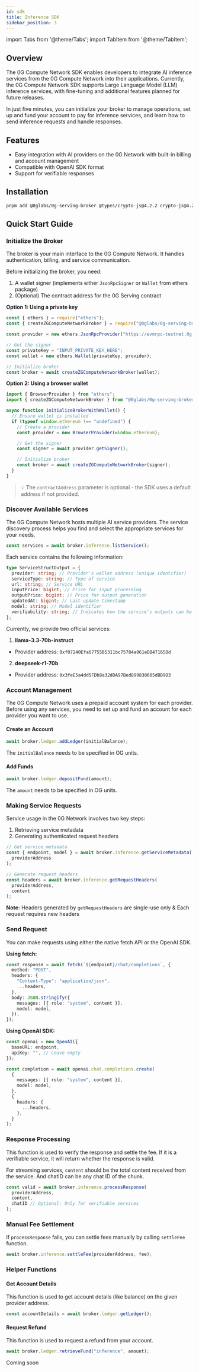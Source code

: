 ```yaml
---
id: sdk
title: Inference SDK
sidebar_position: 3
---
```


import Tabs from '@theme/Tabs';
import TabItem from '@theme/TabItem';

## Overview

The 0G Compute Network SDK enables developers to integrate AI inference services from the 0G Compute Network into their applications. Currently, the 0G Compute Network SDK supports Large Language Model (LLM) inference services, with fine-tuning and additional features planned for future releases.

In just five minutes, you can initialize your broker to manage operations, set up and fund your account to pay for inference services, and learn how to send inference requests and handle responses.

## Features

- Easy integration with AI providers on the 0G Network with built-in billing and account management
- Compatible with OpenAI SDK format
- Support for verifiable responses

<Tabs>
<TabItem value="ts-web" label="TypeScript SDK" default>

## Installation

```bash
pnpm add @0glabs/0g-serving-broker @types/crypto-js@4.2.2 crypto-js@4.2.0
```

## Quick Start Guide

### Initialize the Broker

The broker is your main interface to the 0G Compute Network. It handles authentication, billing, and service communication.

Before initializing the broker, you need:

1. A wallet signer (implements either `JsonRpcSigner` or `Wallet` from ethers package)
2. (Optional) The contract address for the 0G Serving contract

**Option 1: Using a private key**

```typescript
const { ethers } = require("ethers");
const { createZGComputeNetworkBroker } = require("@0glabs/0g-serving-broker");

const provider = new ethers.JsonRpcProvider("https://evmrpc-testnet.0g.ai");

// Get the signer
const privateKey = "INPUT_PRIVATE_KEY_HERE";
const wallet = new ethers.Wallet(privateKey, provider);

// Initialize broker
const broker = await createZGComputeNetworkBroker(wallet);
```

**Option 2: Using a browser wallet**

```typescript
import { BrowserProvider } from "ethers";
import { createZGComputeNetworkBroker } from "@0glabs/0g-serving-broker";

async function initializeBrokerWithWallet() {
  // Ensure wallet is installed
  if (typeof window.ethereum !== "undefined") {
    // Create a provider
    const provider = new BrowserProvider(window.ethereum);

    // Get the signer
    const signer = await provider.getSigner();

    // Initialize broker
    const broker = await createZGComputeNetworkBroker(signer);
  }
}
```

> 💡 The `contractAddress` parameter is optional - the SDK uses a default address if not provided.

### Discover Available Services

The 0G Compute Network hosts multiple AI service providers. The service discovery process helps you find and select the appropriate services for your needs.

```typescript
const services = await broker.inference.listService();
```

Each service contains the following information:

```typescript
type ServiceStructOutput = {
  provider: string; // Provider's wallet address (unique identifier)
  serviceType: string; // Type of service
  url: string; // Service URL
  inputPrice: bigint; // Price for input processing
  outputPrice: bigint; // Price for output generation
  updatedAt: bigint; // Last update timestamp
  model: string; // Model identifier
  verifiability: string; // Indicates how the service's outputs can be verified. 'TeeML' means it runs with verification in a Trusted Execution Environment. An empty value means no verification.
};
```

Currently, we provide two official services:

1. **llama-3.3-70b-instruct**

- Provider address: `0xf07240Efa67755B5311bc75784a061eDB47165Dd`

2. **deepseek-r1-70b**

- Provider address: `0x3feE5a4dd5FDb8a32dDA97Bed899830605dBD9D3`

### Account Management

The 0G Compute Network uses a prepaid account system for each provider. Before using any services, you need to set up and fund an account for each provider you want to use.

#### Create an Account

```typescript
await broker.ledger.addLedger(initialBalance);
```

The `initialBalance` needs to be specified in OG units.

#### Add Funds

```typescript
await broker.ledger.depositFund(amount);
```

The `amount` needs to be specified in OG units.

### Making Service Requests

Service usage in the 0G Network involves two key steps:

1. Retrieving service metadata
2. Generating authenticated request headers

```typescript
// Get service metadata
const { endpoint, model } = await broker.inference.getServiceMetadata(
  providerAddress
);

// Generate request headers
const headers = await broker.inference.getRequestHeaders(
  providerAddress,
  content
);
```

**Note:** Headers generated by `getRequestHeaders` are single-use only & Each request requires new headers

### Send Request

You can make requests using either the native fetch API or the OpenAI SDK.

**Using fetch:**

```typescript
const response = await fetch(`${endpoint}/chat/completions`, {
  method: "POST",
  headers: {
    "Content-Type": "application/json",
    ...headers,
  },
  body: JSON.stringify({
    messages: [{ role: "system", content }],
    model: model,
  }),
});
```

**Using OpenAI SDK:**

```typescript
const openai = new OpenAI({
  baseURL: endpoint,
  apiKey: "", // Leave empty
});

const completion = await openai.chat.completions.create(
  {
    messages: [{ role: "system", content }],
    model: model,
  },
  {
    headers: {
      ...headers,
    },
  }
);
```

### Response Processing

This function is used to verify the response and settle the fee. If it is a verifiable service, it will return whether the response is valid.

For streaming services, `content` should be the total content received from the service. And chatID can be any chat ID of the chunk.

```typescript
const valid = await broker.inference.processResponse(
  providerAddress,
  content,
  chatID // Optional: Only for verifiable services
);
```

### Manual Fee Settlement

If `processResponse` fails, you can settle fees manually by calling `settleFee` function.

```typescript
await broker.inference.settleFee(providerAddress, fee);
```

### Helper Functions

#### Get Account Details

This function is used to get account details (like balance) on the given provider address.

```typescript
const accountDetails = await broker.ledger.getLedger();
```

#### Request Refund

This function is used to request a refund from your account.

```typescript
await broker.ledger.retrieveFund("inference", amount);
```

</TabItem>

<TabItem value="other" label="Other SDKs">
Coming soon
</TabItem>

</Tabs>
